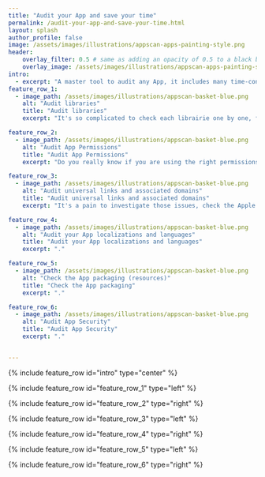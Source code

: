 ```yaml
---
title: "Audit your App and save your time"
permalink: /audit-your-app-and-save-your-time.html
layout: splash
author_profile: false
image: /assets/images/illustrations/appscan-apps-painting-style.png
header:
    overlay_filter: 0.5 # same as adding an opacity of 0.5 to a black background
    overlay_image: /assets/images/illustrations/appscan-apps-painting-style.png
intro: 
  - excerpt: "A master tool to audit any App, it includes many time-consuming analyses: auditing libraries, checking permissions, checking universal links, analyzing translations, measuring the app's weight distribution, discovering potential security risks."
feature_row_1:
  - image_path: /assets/images/illustrations/appscan-basket-blue.png
    alt: "Audit libraries"
    title: "Audit libraries"
    excerpt: "It's so complicated to check each librairie one by one, find the Github project, have a look on the project activity, validate the vitality of the project and veritify the licence."

feature_row_2:
  - image_path: /assets/images/illustrations/appscan-basket-blue.png
    alt: "Audit App Permissions"
    title: "Audit App Permissions"
    excerpt: "Do you really know if you are using the right permissions? Check outdated permissions, check missing permissions."

feature_row_3:
  - image_path: /assets/images/illustrations/appscan-basket-blue.png
    alt: "Audit universal links and associated domains"
    title: "Audit universal links and associated domains"
    excerpt: "It's a pain to investigate those issues, check the Apple association file : the apple-app-site-association. Verify the configuration on each domains."

feature_row_4:
  - image_path: /assets/images/illustrations/appscan-basket-blue.png
    alt: "Audit your App localizations and languages"
    title: "Audit your App localizations and languages"
    excerpt: "."

feature_row_5:
  - image_path: /assets/images/illustrations/appscan-basket-blue.png
    alt: "Check the App packaging (resources)"
    title: "Check the App packaging"
    excerpt: "."

feature_row_6:
  - image_path: /assets/images/illustrations/appscan-basket-blue.png
    alt: "Audit App Security"
    title: "Audit App Security"
    excerpt: "."


---
```


{% include feature_row id="intro" type="center" %}

{% include feature_row id="feature_row_1" type="left" %}

{% include feature_row id="feature_row_2" type="right" %}

{% include feature_row id="feature_row_3" type="left" %}

{% include feature_row id="feature_row_4" type="right" %}

{% include feature_row id="feature_row_5" type="left" %}

{% include feature_row id="feature_row_6" type="right" %}
